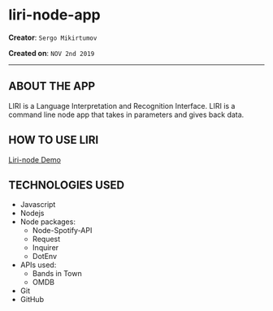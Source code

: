 # liri-node-app

**Creator**: `Sergo Mikirtumov`

**Created on**: `NOV 2nd 2019`

- - -

## ABOUT THE APP
LIRI is a Language Interpretation and Recognition Interface. LIRI is a command line node app that takes in parameters and gives back data.

## HOW TO USE LIRI

[Liri-node Demo](/demo.gif)

## TECHNOLOGIES USED
* Javascript
* Nodejs
* Node packages:
    * Node-Spotify-API
    * Request
    * Inquirer
    * DotEnv
* APIs used:
    * Bands in Town
    * OMDB
* Git
* GitHub